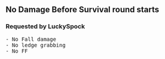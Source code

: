 <h2>No Damage Before Survival round starts</h2>
<h3>Requested by LuckySpock</h3>

<pre>
- No Fall damage
- No ledge grabbing
- No FF
</pre>
